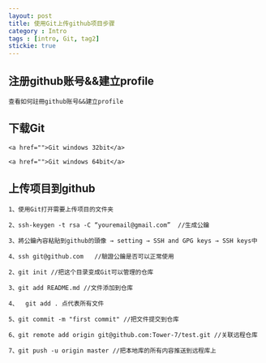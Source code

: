 ```yaml
---
layout: post
title: 使用Git上传github项目步骤
category : Intro
tags : [intro, Git, tag2]
stickie: true
---
```


## 注册github账号&&建立profile

	查看如何註冊github账号&&建立profile

## 下载Git

	<a href="">Git windows 32bit</a>

	<a href="">Git windows 64bit</a>

## 上传项目到github

	1、使用Git打开需要上传项目的文件夹

	2、ssh-keygen -t rsa -C “youremail@gmail.com”  //生成公鑰

	3、將公鑰內容粘貼到github的頭像 → setting → SSH and GPG keys → SSH keys中

	4、ssh git@github.com   //驗證公鑰是否可以正常使用

	2、git init //把这个目录变成Git可以管理的仓库

	3、git add README.md //文件添加到仓库

	4、	git add . 点代表所有文件

	5、git commit -m "first commit" //把文件提交到仓库

	6、git remote add origin git@github.com:Tower-7/test.git //关联远程仓库

	7、git push -u origin master //把本地库的所有内容推送到远程库上

	

